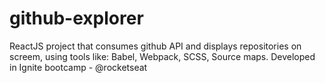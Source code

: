 # github-explorer
ReactJS project that consumes github API and displays repositories on screem, 
using tools like: Babel, Webpack, SCSS, Source maps. 
Developed in Ignite bootcamp - @rocketseat
